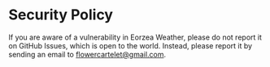 # Security Policy

If you are aware of a vulnerability in Eorzea Weather, please do not report it on GitHub Issues, which is open to the world. Instead, please report it by sending an email to <flowercartelet@gmail.com>.
